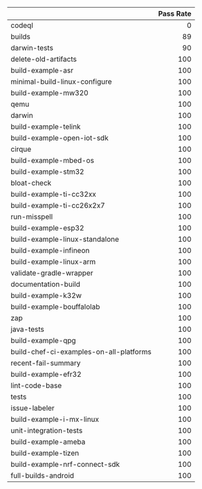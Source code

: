 |                                         |   Pass Rate |
|:----------------------------------------|------------:|
| codeql                                  |           0 |
| builds                                  |          89 |
| darwin-tests                            |          90 |
| delete-old-artifacts                    |         100 |
| build-example-asr                       |         100 |
| minimal-build-linux-configure           |         100 |
| build-example-mw320                     |         100 |
| qemu                                    |         100 |
| darwin                                  |         100 |
| build-example-telink                    |         100 |
| build-example-open-iot-sdk              |         100 |
| cirque                                  |         100 |
| build-example-mbed-os                   |         100 |
| build-example-stm32                     |         100 |
| bloat-check                             |         100 |
| build-example-ti-cc32xx                 |         100 |
| build-example-ti-cc26x2x7               |         100 |
| run-misspell                            |         100 |
| build-example-esp32                     |         100 |
| build-example-linux-standalone          |         100 |
| build-example-infineon                  |         100 |
| build-example-linux-arm                 |         100 |
| validate-gradle-wrapper                 |         100 |
| documentation-build                     |         100 |
| build-example-k32w                      |         100 |
| build-example-bouffalolab               |         100 |
| zap                                     |         100 |
| java-tests                              |         100 |
| build-example-qpg                       |         100 |
| build-chef-ci-examples-on-all-platforms |         100 |
| recent-fail-summary                     |         100 |
| build-example-efr32                     |         100 |
| lint-code-base                          |         100 |
| tests                                   |         100 |
| issue-labeler                           |         100 |
| build-example-i-mx-linux                |         100 |
| unit-integration-tests                  |         100 |
| build-example-ameba                     |         100 |
| build-example-tizen                     |         100 |
| build-example-nrf-connect-sdk           |         100 |
| full-builds-android                     |         100 |